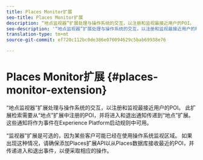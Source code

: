 ```yaml
---
title: Places Monitor扩展
seo-title: Places Monitor扩展
description: “地点监视器”扩展处理与操作系统的交互，以注册和监视最接近用户的POI。
seo-description: '“地点监视器”扩展处理与操作系统的交互，以注册和监视最接近用户的POI。 '
translation-type: tm+mt
source-git-commit: ef720c112bc0de386e070094629c5bab69938e76

---
```



# Places Monitor扩展 {#places-monitor-extension}

“地点监视器”扩展处理与操作系统的交互，以注册和监视最接近用户的POI。 此扩展检索需要从“地点”扩展中注册的POI，并将进入和退出通知传递到“地点”扩展。 这些通知将作为事件在Experience Platform启动规则中可用。

“监视器”扩展是可选的，因为某些客户可能已经在使用操作系统监视区域。 如果出现这种情况，请确保添加Places扩展API以从Places数据库接收最近的POI，并传递进入和退出事件，以便采取相应的操作。

